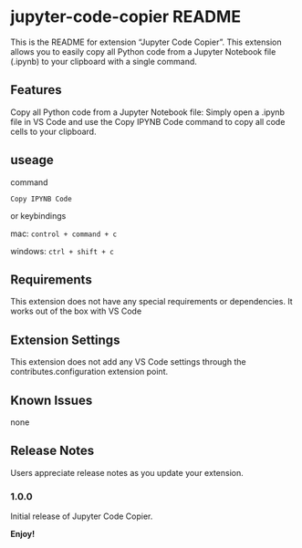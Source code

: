 # jupyter-code-copier README

This is the README for extension “Jupyter Code Copier”. This extension allows you to easily copy all Python code from a Jupyter Notebook file (.ipynb) to your clipboard with a single command.

## Features
Copy all Python code from a Jupyter Notebook file: Simply open a .ipynb file in VS Code and use the Copy IPYNB Code command to copy all code cells to your clipboard.

## useage
command
```
Copy IPYNB Code
```

or keybindings

mac: `control + command + c `

windows: `ctrl + shift + c`

## Requirements

This extension does not have any special requirements or dependencies. It works out of the box with VS Code

## Extension Settings

This extension does not add any VS Code settings through the contributes.configuration extension point.



## Known Issues

none

## Release Notes

Users appreciate release notes as you update your extension.

### 1.0.0

Initial release of Jupyter Code Copier.

**Enjoy!**
